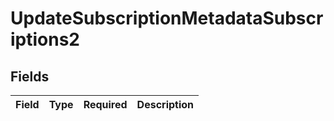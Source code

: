 # UpdateSubscriptionMetadataSubscriptions2


## Fields

| Field       | Type        | Required    | Description |
| ----------- | ----------- | ----------- | ----------- |